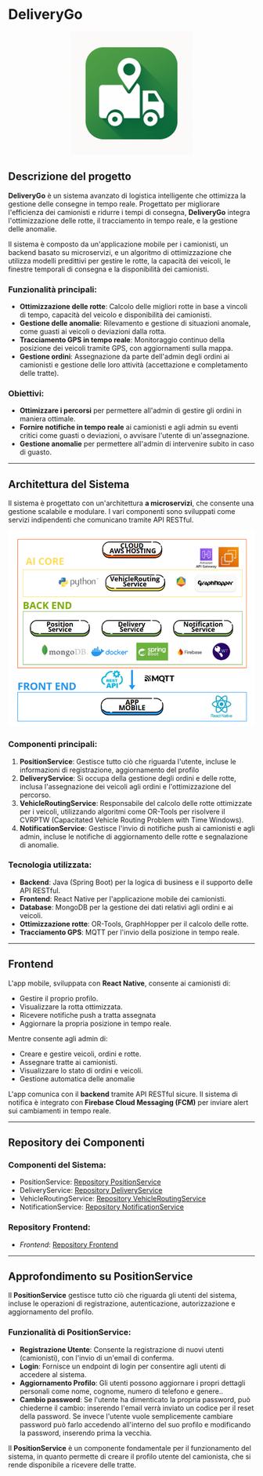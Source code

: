 # DeliveryGo

<div style="text-align: center;">
  <img src="app-icon.png" alt="Icona dell'applicazione" width="250"/>
</div>

## Descrizione del progetto

**DeliveryGo** è un sistema avanzato di logistica intelligente che ottimizza la gestione delle consegne in tempo reale. Progettato per migliorare l'efficienza dei camionisti e ridurre i tempi di consegna, **DeliveryGo** integra l'ottimizzazione delle rotte, il tracciamento in tempo reale, e la gestione delle anomalie.

Il sistema è composto da un'applicazione mobile per i camionisti, un backend basato su microservizi, e un algoritmo di ottimizzazione che utilizza modelli predittivi per gestire le rotte, la capacità dei veicoli, le finestre temporali di consegna e la disponibilità dei camionisti.

### Funzionalità principali:
- **Ottimizzazione delle rotte**: Calcolo delle migliori rotte in base a vincoli di tempo, capacità del veicolo e disponibilità dei camionisti.
- **Gestione delle anomalie**: Rilevamento e gestione di situazioni anomale, come guasti ai veicoli o deviazioni dalla rotta.
- **Tracciamento GPS in tempo reale**: Monitoraggio continuo della posizione dei veicoli tramite GPS, con aggiornamenti sulla mappa.
- **Gestione ordini**: Assegnazione da parte dell'admin degli ordini ai camionisti e gestione delle loro attività (accettazione e completamento delle tratte).

### Obiettivi:
- **Ottimizzare i percorsi** per permettere all'admin di gestire gli ordini in maniera ottimale.
- **Fornire notifiche in tempo reale** ai camionisti e agli admin su eventi critici come guasti o deviazioni, o avvisare l'utente di un'assegnazione.
- **Gestione anomalie** per permettere all'admin di intervenire subito in caso di guasto.

---

## Architettura del Sistema

Il sistema è progettato con un'architettura **a microservizi**, che consente una gestione scalabile e modulare. I vari componenti sono sviluppati come servizi indipendenti che comunicano tramite API RESTful.

<div style="text-align: center;">
  <img src="architettura (1).png" alt="Architettura utilizzata" width="1000"/>
</div>

### Componenti principali:

1. **PositionService**: Gestisce tutto ciò che riguarda l'utente, incluse le informazioni di registrazione, aggiornamento del profilo 
2. **DeliveryService**: Si occupa della gestione degli ordini e delle rotte, inclusa l'assegnazione dei veicoli agli ordini e l'ottimizzazione del percorso.
3. **VehicleRoutingService**: Responsabile del calcolo delle rotte ottimizzate per i veicoli, utilizzando algoritmi come OR-Tools per risolvere il CVRPTW (Capacitated Vehicle Routing Problem with Time Windows).
4. **NotificationService**: Gestisce l'invio di notifiche push ai camionisti e agli admin, incluse le notifiche di aggiornamento delle rotte e segnalazione di anomalie.

### Tecnologia utilizzata:
- **Backend**: Java (Spring Boot) per la logica di business e il supporto delle API RESTful.
- **Frontend**: React Native per l'applicazione mobile dei camionisti.
- **Database**: MongoDB per la gestione dei dati relativi agli ordini e ai veicoli.
- **Ottimizzazione rotte**: OR-Tools, GraphHopper per il calcolo delle rotte.
- **Tracciamento GPS**: MQTT per l'invio della posizione in tempo reale.

---


## Frontend

L'app mobile, sviluppata con **React Native**, consente ai camionisti di:

- Gestire il proprio profilo.
- Visualizzare la rotta ottimizzata.
- Ricevere notifiche push a tratta assegnata
- Aggiornare la propria posizione in tempo reale.

Mentre consente agli admin di:

- Creare e gestire veicoli, ordini e rotte.
- Assegnare tratte ai camionisti.
- Visualizzare lo stato di ordini e veicoli.
- Gestione automatica delle anomalie
  
L'app comunica con il **backend** tramite API RESTful sicure. Il sistema di notifica è integrato con **Firebase Cloud Messaging (FCM)** per inviare alert sui cambiamenti in tempo reale.

---

## Repository dei Componenti

### Componenti del Sistema:
- PositionService: [Repository PositionService](https://github.com/UniSalento-IDALab-IoTCourse-2024-2025/wot-project-PositionService-MandorinoSettimo)
- DeliveryService: [Repository DeliveryService](https://github.com/UniSalento-IDALab-IoTCourse-2024-2025/wot-project-DeliveryService-MandorinoSettimo)
- VehicleRoutingService: [Repository VehicleRoutingService](https://github.com/UniSalento-IDALab-IoTCourse-2024-2025/wot-project-VehicleRoutingProblem-MandorinoSettimo)
- NotificationService: [Repository NotificationService](https://github.com/UniSalento-IDALab-IoTCourse-2024-2025/wot-project-NotificationService-MandorinoSettimo)

### Repository Frontend:
- *Frontend*: [Repository Frontend](https://github.com/UniSalento-IDALab-IoTCourse-2024-2025/wot-project-Frontend-MandorinoSettimo)

---

## Approfondimento su **PositionService**

Il **PositionService** gestisce tutto ciò che riguarda gli utenti del sistema, incluse le operazioni di registrazione, autenticazione, autorizzazione e aggiornamento del profilo. 

### Funzionalità di **PositionService**:
- **Registrazione Utente**: Consente la registrazione di nuovi utenti (camionisti), con l'invio di un'email di conferma.
- **Login**: Fornisce un endpoint di login per consentire agli utenti di accedere al sistema.
- **Aggiornamento Profilo**: Gli utenti possono aggiornare i propri dettagli personali come nome, cognome, numero di telefono e genere..
- **Cambio password**: Se l'utente ha dimenticato la propria password, può chiederne il cambio: inserendo l'email verrà inviato un codice per il reset della password. Se invece l'utente vuole semplicemente cambiare password può farlo accedendo all'interno del suo profilo e modificando la password, inserendo prima la vecchia.
  
Il **PositionService** è un componente fondamentale per il funzionamento del sistema, in quanto permette di creare il profilo utente del camionista, che si rende disponibile a ricevere delle tratte.

